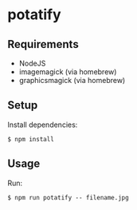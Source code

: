 # potatify

## Requirements

+ NodeJS
+ imagemagick (via homebrew)
+ graphicsmagick (via homebrew)

## Setup

Install dependencies:

```
$ npm install
```

## Usage

Run:

```
$ npm run potatify -- filename.jpg
```
